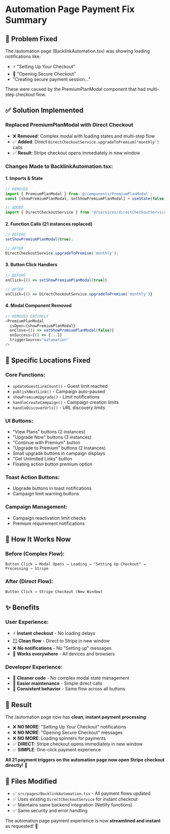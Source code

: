 # Automation Page Payment Fix Summary

## 🎯 Problem Fixed
The /automation page (BacklinkAutomation.tsx) was showing loading notifications like:
- ⚡ "Setting Up Your Checkout"  
- 🚀 "Opening Secure Checkout"
- "Creating secure payment session..."

These were caused by the PremiumPlanModal component that had multi-step checkout flow.

## ✅ Solution Implemented

### **Replaced PremiumPlanModal with Direct Checkout**
- ❌ **Removed**: Complex modal with loading states and multi-step flow
- ✅ **Added**: Direct `DirectCheckoutService.upgradeToPremium('monthly')` calls
- ✅ **Result**: Stripe checkout opens immediately in new window

### **Changes Made to BacklinkAutomation.tsx:**

#### **1. Imports & State**
```typescript
// REMOVED
import { PremiumPlanModal } from '@/components/PremiumPlanModal';
const [showPremiumPlanModal, setShowPremiumPlanModal] = useState(false);

// ADDED  
import { DirectCheckoutService } from '@/services/directCheckoutService';
```

#### **2. Function Calls (21 instances replaced)**
```typescript
// BEFORE
setShowPremiumPlanModal(true);

// AFTER  
DirectCheckoutService.upgradeToPremium('monthly');
```

#### **3. Button Click Handlers**
```typescript
// BEFORE
onClick={() => setShowPremiumPlanModal(true)}

// AFTER
onClick={() => DirectCheckoutService.upgradeToPremium('monthly')}
```

#### **4. Modal Component Removed**
```typescript
// REMOVED ENTIRELY
<PremiumPlanModal
  isOpen={showPremiumPlanModal}
  onClose={() => setShowPremiumPlanModal(false)}
  onSuccess={() => {...}}
  triggerSource="automation"
/>
```

## 📍 **Specific Locations Fixed**

### **Core Functions:**
- `updateGuestLinkCount()` - Guest limit reached
- `publishNextLink()` - Campaign auto-paused  
- `showPremiumUpgrade()` - Limit notifications
- `handleCreateCampaign()` - Campaign creation limits
- `handleDiscoverUrls()` - URL discovery limits

### **UI Buttons:**
- "View Plans" buttons (2 instances)
- "Upgrade Now" buttons (3 instances) 
- "Continue with Premium" button
- "Upgrade to Premium" buttons (2 instances)
- Small upgrade buttons in campaign displays
- "Get Unlimited Links" button
- Floating action button premium option

### **Toast Action Buttons:**
- Upgrade buttons in toast notifications
- Campaign limit warning buttons

### **Campaign Management:**
- Campaign reactivation limit checks
- Premium requirement notifications

## 🚀 **How It Works Now**

### **Before (Complex Flow):**
```
Button Click → Modal Opens → Loading → "Setting Up Checkout" → Processing → Stripe
```

### **After (Direct Flow):**
```
Button Click → Stripe Checkout (New Window)
```

## ✨ **Benefits**

### **User Experience:**
- ⚡ **Instant checkout** - No loading delays
- 🪟 **Clean flow** - Direct to Stripe in new window  
- ❌ **No notifications** - No "Setting up" messages
- 📱 **Works everywhere** - All devices and browsers

### **Developer Experience:**
- 🧹 **Cleaner code** - No complex modal state management
- 🔧 **Easier maintenance** - Simple direct calls
- 🎯 **Consistent behavior** - Same flow across all buttons

## 🎉 **Result**

The /automation page now has **clean, instant payment processing**:

- ❌ **NO MORE**: "Setting Up Your Checkout" notifications
- ❌ **NO MORE**: "Opening Secure Checkout" messages  
- ❌ **NO MORE**: Loading spinners for payments
- ✅ **DIRECT**: Stripe checkout opens immediately in new window
- ✅ **SIMPLE**: One-click payment experience

**All 21 payment triggers on the automation page now open Stripe checkout directly!** 🚀

## 🔧 **Files Modified**
- ✅ `src/pages/BacklinkAutomation.tsx` - All payment flows updated
- ✅ Uses existing `DirectCheckoutService` for instant checkout
- ✅ Maintains same backend integration (Netlify functions)
- ✅ Same security and error handling

The automation page payment experience is now **streamlined and instant** as requested! 💫
